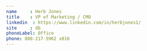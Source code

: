 ```yaml
---
name     : Herb Jones
title    : VP of Marketing / CMO
linkedin  : https://www.linkedin.com/in/herbjones1/
site     : db
phoneLabel: Office
phone: 888-217-5962 x816
---
```

